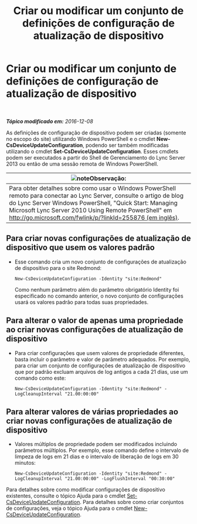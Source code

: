 ﻿---
title: Criar ou modificar um conjunto de definições de configuração de atualização de dispositivo
TOCTitle: Criar ou modificar um conjunto de definições de configuração de atualização de dispositivo
ms:assetid: 3e8ce95f-a8c8-417c-b1f7-0f759a567aff
ms:mtpsurl: https://technet.microsoft.com/pt-br/library/JJ994029(v=OCS.15)
ms:contentKeyID: 52057587
ms.date: 12/10/2016
mtps_version: v=OCS.15
ms.translationtype: HT
---

# Criar ou modificar um conjunto de definições de configuração de atualização de dispositivo

 

_**Tópico modificado em:** 2016-12-08_

As definições de configuração de dispositivo podem ser criadas (somente no escopo do site) utilizando Windows PowerShell e o cmdlet **New-CsDeviceUpdateConfiguration**, podendo ser também modificadas utilizando o cmdlet **Set-CsDeviceUpdateConfiguration**. Esses cmdlets podem ser executados a partir do Shell de Gerenciamento do Lync Server 2013 ou então de uma sessão remota de Windows PowerShell.

<table>
<thead>
<tr class="header">
<th><img src="images/Gg425756.note(OCS.15).gif" title="note" alt="note" />Observação:</th>
</tr>
</thead>
<tbody>
<tr class="odd">
<td>Para obter detalhes sobre como usar o Windows PowerShell remoto para conectar ao Lync Server, consulte o artigo de blog do Lync Server Windows PowerShell, &quot;Quick Start: Managing Microsoft Lync Server 2010 Using Remote PowerShell&quot; em <a href="http://go.microsoft.com/fwlink/p/?linkid=255876">http://go.microsoft.com/fwlink/p/?linkId=255876 (em inglês)</a>.</td>
</tr>
</tbody>
</table>



## Para criar novas configurações de atualização de dispositivo que usem os valores padrão

  - Esse comando cria um novo conjunto de configurações de atualização de dispositivo para o site Redmond:
    
        New-CsDeviceUpdateConfiguration -Identity "site:Redmond"
    
    Como nenhum parâmetro além do parâmetro obrigatório Identity foi especificado no comando anterior, o novo conjunto de configurações usará os valores padrão para todas suas propriedades.

## Para alterar o valor de apenas uma propriedade ao criar novas configurações de atualização de dispositivo

  - Para criar configurações que usem valores de propriedade diferentes, basta incluir o parâmetro e valor de parâmetro adequados. Por exemplo, para criar um conjunto de configurações de atualização de dispositivo que por padrão excluam arquivos de log antigos a cada 21 dias, use um comando como este:
    
        New-CsDeviceUpdateConfiguration -Identity "site:Redmond" -LogCleanupInterval "21.00:00:00"

## Para alterar valores de várias propriedades ao criar novas configurações de atualização de dispositivo

  - Valores múltiplos de propriedade podem ser modificados incluindo parâmetros múltiplos. Por exemplo, esse comando define o intervalo de limpeza de logs em 21 dias e o intervalo de liberação de logs em 30 minutos:
    
        New-CsDeviceUpdateConfiguration -Identity "site:Redmond" -LogCleanupInterval "21.00:00:00" -LogFlushInterval "00:30:00"

Para detalhes sobre como modificar configurações de dispositivo existentes, consulte o tópico Ajuda para o cmdlet [Set-CsDeviceUpdateConfiguration](https://docs.microsoft.com/en-us/powershell/module/skype/Set-CsDeviceUpdateConfiguration). Para detalhes sobre como criar conjuntos de configurações, veja o tópico Ajuda para o cmdlet [New-CsDeviceUpdateConfiguration](https://docs.microsoft.com/en-us/powershell/module/skype/New-CsDeviceUpdateConfiguration).

